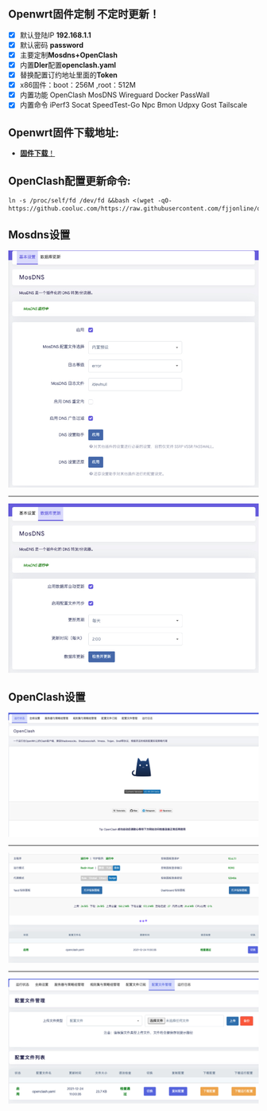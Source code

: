 ## **Openwrt**固件定制 不定时更新！
- [x] 默认登陆IP **192.168.1.1** 
- [x] 默认密码 **password**  
- [x] 主要定制**Mosdns+OpenClash** 
- [x] 内置**Dler**配置**openclash.yaml**
- [x] 替换配置订约地址里面的**Token**
- [x] x86固件：boot：256M ,root：512M
- [x] 内置功能 OpenClash MosDNS Wireguard Docker PassWall 
- [x] 内置命令 iPerf3 Socat SpeedTest-Go Npc Bmon Udpxy Gost Tailscale

## **Openwrt**固件下载地址:
- [**固件下载**！](https://github.com/fjjonline/op/releases/)


## **OpenClash**配置更新命令:
```
ln -s /proc/self/fd /dev/fd &&bash <(wget -qO- https://github.cooluc.com/https://raw.githubusercontent.com/fjjonline/op/main/up_config.sh)
```


[mosdns01]:/.jpg/mosdns03.jpg "mosdns01"
[mosdns02]:/.jpg/mosdns04.jpg "mosdns02"
[openclash01]:/.jpg/openclash01.jpg "openclash01"
[openclash02]:/.jpg/openclash02.jpg "openclash02"
[openclash03]:/.jpg/openclash03.jpg "openclash03"



## **Mosdns**设置
![mosdns][mosdns01]	
***
![mosdns][mosdns02]	

## **OpenClash**设置
![openclash][openclash01]	
***
![openclash][openclash02]	
***
![openclash][openclash03]	
